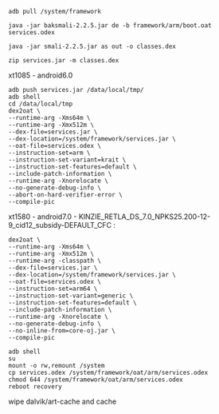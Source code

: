 ```shell
adb pull /system/framework
```

```shell
java -jar baksmali-2.2.5.jar de -b framework/arm/boot.oat services.odex
```

```shell
java -jar smali-2.2.5.jar as out -o classes.dex
```

```shell
zip services.jar -m classes.dex
```

xt1085 - android6.0
```shell
adb push services.jar /data/local/tmp/
adb shell
cd /data/local/tmp
dex2oat \
--runtime-arg -Xms64m \
--runtime-arg -Xmx512m \
--dex-file=services.jar \
--dex-location=/system/framework/services.jar \
--oat-file=services.odex \
--instruction-set=arm \
--instruction-set-variant=krait \
--instruction-set-features=default \
--include-patch-information \
--runtime-arg -Xnorelocate \
--no-generate-debug-info \
--abort-on-hard-verifier-error \
--compile-pic
```

xt1580 - android7.0 - 
KINZIE_RETLA_DS_7.0_NPKS25.200-12-9_cid12_subsidy-DEFAULT_CFC :
```shell
dex2oat \
--runtime-arg -Xms64m \
--runtime-arg -Xmx512m \
--runtime-arg -classpath \
--dex-file=services.jar \
--dex-location=/system/framework/services.jar \
--oat-file=services.odex \
--instruction-set=arm64 \
--instruction-set-variant=generic \
--instruction-set-features=default \
--include-patch-information \
--runtime-arg -Xnorelocate \
--no-generate-debug-info \
--no-inline-from=core-oj.jar \
--compile-pic
```


```shell
adb shell
su
mount -o rw,remount /system
cp services.odex /system/framework/oat/arm/services.odex
chmod 644 /system/framework/oat/arm/services.odex
reboot recovery
```

wipe dalvik/art-cache and cache
